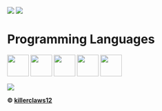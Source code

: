 

![](https://github-readme-stats.vercel.app/api?username=killerclaws12&show_icons=true&count_private=true)
![](https://github-readme-stats.vercel.app/api/top-langs/?username=killerclaws12&show_icons=true&show_icons=true&title_color=000&icon_color=303030&text_color=303030&bg_color=ffffff&hide_border=true)


<h1>Programming Languages</h1>
<p><img src="https://cdn.jsdelivr.net/gh/devicons/devicon/icons/javascript/javascript-original.svg" width=50 height=50>
<img src="https://cdn.jsdelivr.net/gh/devicons/devicon/icons/python/python-original.svg" width=50 height=50>
<img src="https://cdn.jsdelivr.net/gh/devicons/devicon/icons/html5/html5-original.svg" width=50 height=50></img>
<img src="https://cdn.jsdelivr.net/gh/devicons/devicon/icons/csharp/csharp-original.svg" width=50 height=50>
<img src="https://cdn.jsdelivr.net/gh/devicons/devicon/icons/css3/css3-original.svg" width=50 height=50></p>
<img src="https://discord.c99.nl/widget/theme-2/620708924093628436.png">


**© [killerclaws12](https://github.com/killerclaws12)**
